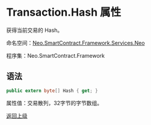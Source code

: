 # Transaction.Hash 属性

获得当前交易的 Hash。

命名空间：[Neo.SmartContract.Framework.Services.Neo](../../neo.md)

程序集：Neo.SmartContract.Framework

## 语法

```c#
public extern byte[] Hash { get; }
```

属性值：交易散列，32字节的字节数组。



[返回上级](../Transaction.md)
